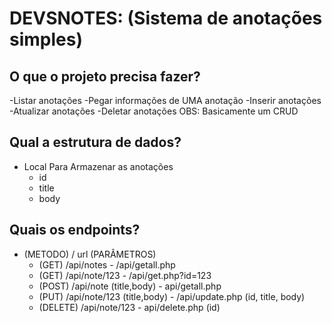 # DEVSNOTES: (Sistema de anotações simples)

## O que o projeto precisa fazer?
-Listar anotações
-Pegar informações de UMA anotação
-Inserir anotações
-Atualizar anotações
-Deletar anotações
OBS: Basicamente um CRUD

## Qual  a estrutura de dados?
- Local Para Armazenar as anotações
   - id
   - title
   - body

## Quais os endpoints?
- (METODO) / url (PARÂMETROS)
   - (GET) /api/notes      -      /api/getall.php
   - (GET) /api/note/123      -      /api/get.php?id=123
   - (POST) /api/note (title,body)     -      api/getall.php
   - (PUT) /api/note/123 (title,body)      -      /api/update.php (id, title, body)
   - (DELETE) /api/note/123      -      api/delete.php (id)
